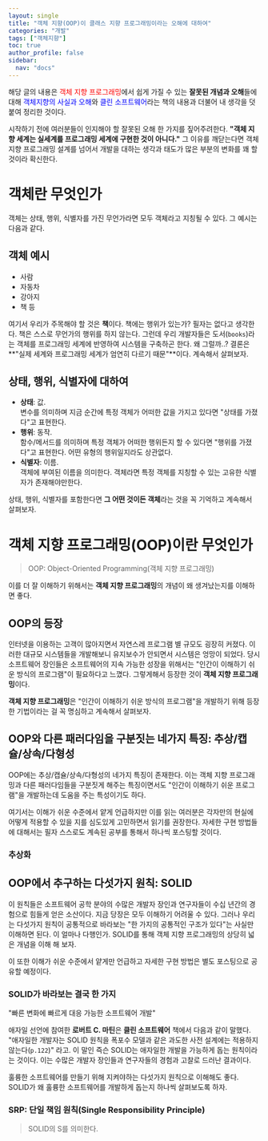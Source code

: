 ```yaml
---
layout: single
title: "객체 지향(OOP)이 클래스 지향 프로그래밍이라는 오해에 대하여"
categories: "개발"
tags: ["객체지향"]
toc: true
author_profile: false
sidebar:
  nav: "docs"
---
```


<div class="notice--danger">
  해당 글의 내용은 <span style="color:red;">객체 지향 프로그래밍</span>에서 쉽게 가질 수 있는 <b>잘못된 개념과 오해</b>들에 대해 <span style="color:blue;">객체지향의 사실과 오해</span>와 <span style="color:blue;">클린 소프트웨어</span>라는 책의 내용과 더불어 내 생각을 덧붙여 정리한 것이다.
</div>

시작하기 전에 여러분들이 인지해야 할 잘못된 오해 한 가지를 짚어주려한다. **"객체 지향 세계는 실세계를 프로그래밍 세계에 구현한 것이 아니다."** 그 이유를 깨닫는다면 객체 지향 프로그래밍 설계를 넘어서 개발을 대하는 생각과 태도가 많은 부분의 변화를 꽤 할 것이라 확신한다.

# 객체란 무엇인가

객체는 상태, 행위, 식별자를 가진 무언가라면 모두 객체라고 지칭될 수 있다. 그 예시는 다음과 같다.

## 객체 예시

- 사람
- 자동차
- 강아지
- 책 등

여기서 우리가 주목해야 할 것은 **책**이다. 책에는 행위가 있는가? 필자는 없다고 생각한다. 책은 스스로 무언가의 행위를 하지 않는다. 그런데 우리 개발자들은 도서(`books`)라는 객체를 프로그래밍 세계에 반영하여 시스템을 구축하곤 한다. 왜 그럴까..? 결론은 **"실제 세계와 프로그래밍 세계가 엄연히 다르기 때문"**이다. 계속해서 살펴보자.

## 상태, 행위, 식별자에 대하여

- **상태**: 값.  
  변수를 의미하며 지금 순간에 특정 객체가 어떠한 값을 가지고 있다면 "상태를 가졌다"고 표현한다.
- **행위**: 동작.  
  함수/메서드를 의미하며 특정 객체가 어떠한 행위든지 할 수 있다면 "행위를 가졌다"고 표현한다. 어떤 유형의 행위일지라도 상관없다.
- **식별자**: 이름.  
  객체에 부여된 이름을 의미한다. 객체라면 특정 객체를 지칭할 수 있는 고유한 식별자가 존재해야만한다.

상태, 행위, 식별자를 포함한다면 **그 어떤 것이든 객체**라는 것을 꼭 기억하고 계속해서 살펴보자.

# 객체 지향 프로그래밍(OOP)이란 무엇인가

> OOP: Object-Oriented Programming(객체 지향 프로그래밍)

이를 더 잘 이해하기 위해서는 **객체 지향 프로그래밍**의 개념이 왜 생겨났는지를 이해하면 좋다.

## OOP의 등장

인터넷을 이용하는 고객이 많아지면서 자연스레 프로그램 별 규모도 굉장히 커졌다. 이러한 대규모 시스템들을 개발해보니 유지보수가 안되면서 시스템은 엉망이 되었다. 당시 소프트웨어 장인들은 소프트웨어의 지속 가능한 성장을 위해서는 "인간이 이해하기 쉬운 방식의 프로그램"이 필요하다고 느꼈다. 그렇게해서 등장한 것이 **객체 지향 프로그래밍**이다.

**객체 지향 프로그래밍**은 "인간이 이해하기 쉬운 방식의 프로그램"을 개발하기 위해 등장한 기법이라는 걸 꼭 명심하고 계속해서 살펴보자.

## OOP와 다른 패러다임을 구분짓는 네가지 특징: 추상/캡슐/상속/다형성

OOP에는 추상/캡슐/상속/다형성의 네가지 특징이 존재한다. 이는 객체 지향 프로그래밍과 다른 패러다임들을 구분짓게 해주는 특징이면서도 "인간이 이해하기 쉬운 프로그램"을 개발하는데 도움을 주는 특성이기도 하다.

여기서는 이해가 쉬운 수준에서 얕게 언급하지만 이를 읽는 여러분은 각자만의 현실에 어떻게 적용할 수 있을 지를 심도있게 고민하면서 읽기를 권장한다. 자세한 구현 방법들에 대해서는 필자 스스로도 계속된 공부를 통해서 하나씩 포스팅할 것이다.

### 추상화

## OOP에서 추구하는 다섯가지 원칙: SOLID

이 원칙들은 소프트웨어 공학 분야의 수많은 개발자 장인과 연구자들이 수십 년간의 경험으로 힘들게 얻은 소산이다. 지금 당장은 모두 이해하기 어려울 수 있다. 그러나 우리는 다섯가지 원칙이 공통적으로 바라보는 "한 가지의 공통적인 구조가 있다"는 사실만 이해하면 된다. 이 얼마나 다행인가. SOLID를 통해 객체 지향 프로그래밍의 상당히 넓은 개념을 이해 해 보자.

이 또한 이해가 쉬운 수준에서 얕게만 언급하고 자세한 구현 방법은 별도 포스팅으로 공유할 예정이다.

### SOLID가 바라보는 결국 한 가지

"빠른 변화에 빠르게 대응 가능한 소프트웨어 개발"

애자일 선언에 참여한 **로버트 C. 마틴**은 **클린 소프트웨어** 책에서 다음과 같이 말했다. "애자일한 개발자는 SOLID 원칙을 폭포수 모델과 같은 과도한 사전 설계에는 적용하지 않는다(`p.122`)" 라고. 이 말인 즉슨 SOLID는 애자일한 개발을 가능하게 돕는 원칙이라는 것이다. 이는 수많은 개발자 장인들과 연구자들의 경험과 고찰로 드러난 결과이다.

훌륭한 소프트웨어를 만들기 위해 지켜야하는 다섯가지 원칙으로 이해해도 좋다. SOLID가 왜 훌륭한 소프트웨어를 개발하게 돕는지 하나씩 살펴보도록 하자.

### SRP: 단일 책임 원칙(Single Responsibility Principle)

> SOLID의 S를 의미한다.
